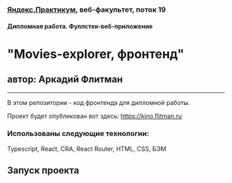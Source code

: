 ### [Яндекс.Практикум](https://praktikum.yandex.ru), веб-факультет, поток 19
#### Дипломная работа. Фуллстек-веб-приложение

# "Movies-explorer, фронтенд"
## автор: Аркадий Флитман
------

В этом репозитории - код фронтенда для дипломной работы. 

Проект будет опубликован вот здесь: https://kino.flitman.ru 

### Использованы следующие технологии: 
Typescript, React, CRA, React Router, HTML, CSS, БЭМ

## Запуск проекта
